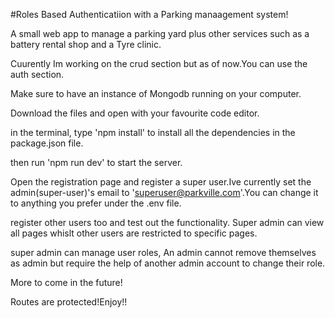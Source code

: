 #Roles Based Authenticatiion with a Parking manaagement system!

A small web app to manage a parking yard plus other services such as a battery rental  shop and a Tyre clinic.

Cuurently Im working on the crud section but as of now.You can use the auth section.

Make sure to have an instance of Mongodb running on your computer.

Download the files and open with your favourite code editor.

in the terminal, type 'npm install' to install all the dependencies in the package.json file.

then run 'npm run dev' to start the server.

Open the registration page and register a super user.Ive currently set the admin(super-user)'s email to 'superuser@parkville.com'.You can change it to anything you prefer under the .env file.

register other users too and test out the functionality.
Super admin can view all pages whislt other users are restricted to specific pages.

super admin can manage user roles, An admin cannot remove themselves as admin but require the help of another admin account to change their role.

More to come in the future!

Routes are protected!Enjoy!!

